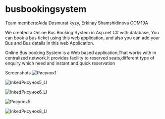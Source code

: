 # busbookingsystem

Team members:Aida Dosmurat kyzy,
Erkinay Shamshidinova COM19A

We created a Online Bus Booking System in Asp.net C# with database, You can book a bus ticket using this web application, and also you can add your Bus and Bus details in this web Application.

Online Bus booking System is a Web based application,That works with in centralized network.It provides facility to reserved seats,different type of enquiry which need and instant and quick reservation

Screenshots
![Рисунок1](https://user-images.githubusercontent.com/65682383/171330232-789930c1-1786-4566-80e8-bf2519b81ca2.png)

![InkedРисунок5_LI](https://user-images.githubusercontent.com/65682383/171330259-98ceadb5-5050-400e-9e9b-95f38b23352c.jpg)

![InkedРисунок6_LI](https://user-images.githubusercontent.com/65682383/171330276-3206b5ff-87f8-4f02-bf23-1ccc14dc1685.jpg)

![Рисунок5](https://user-images.githubusercontent.com/65682383/171330297-d9eb2450-58de-453b-a5fc-f034632ebef5.png)

![InkedРисунок8_LI](https://user-images.githubusercontent.com/65682383/171330336-271ef11d-78da-43d6-aed2-ca80fa9507be.jpg)



